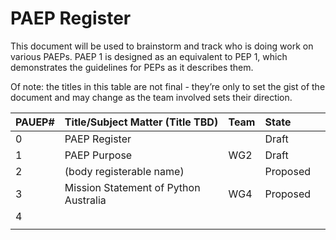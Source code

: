 # PAEP Register

This document will be used to brainstorm and track who is doing work on various PAEPs. PAEP 1 is designed as an equivalent to PEP 1, which demonstrates the guidelines for PEPs as it describes them. 

Of note: the titles in this table are not final \- they’re only to set the gist of the document and may change as the team involved sets their direction.


| PAUEP\# | Title/Subject Matter (Title TBD)      | Team | State    |     |
| :------ | :------------------------------------ | :--- | :------- | :-- |
| 0       | PAEP Register                         |      | Draft    |     |
| 1       | PAEP Purpose                          | WG2  | Draft    |     |
| 2       | (body registerable name)              |      | Proposed |     |
| 3       | Mission Statement of Python Australia | WG4  | Proposed |     |
| 4       |                                       |      |          |     |
|         |                                       |      |          |     |
